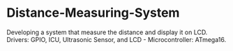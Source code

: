 # Distance-Measuring-System
Developing a system that measure the distance and display it on LCD. Drivers: GPIO, ICU, Ultrasonic Sensor, and LCD - Microcontroller: ATmega16.
